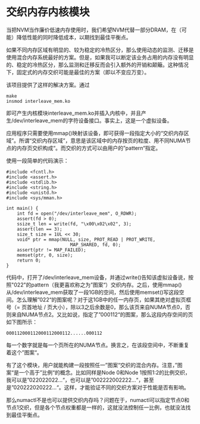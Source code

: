 # 交织内存内核模块

当把NVM当作廉价低速内存使用时，我们希望NVM代替一部分DRAM，在（可能）降低性能的同时降低成本，以期找到最佳平衡点。

如果不同内存区域有明显的、较为稳定的冷热区分，那么使用动态的监测、迁移是使用混合内存系统最好的方案。但是，如果我可以断定该业务占用的内存没有明显的、稳定的冷热区分，那么监测和迁移反而会引入额外的开销和颠簸。这种情况下，固定式的内存交织可能是最佳的方案（即以不变应万变）。

该项目提供了这样的解决方案。通过
```
make
insmod interleave_mem.ko
```
即可产生内核模块interleave_mem.ko并插入内核中，并且产生/dev/interleave_mem的字符设备接口。事实上，这是一个虚拟设备。

应用程序只需要使用mmap()映射该设备，即可获得一段指定大小的“交织内存区域”。所谓“交织内存区域”，意思是该区域中的内存按页的粒度、用不同NUMA节点的内存页交织构成“。而交织的方式可以由用户的”pattern“指定。

使用一段简单的代码演示：
```
#include <fcntl.h>
#include <assert.h>
#include <stdlib.h>
#include <string.h>
#include <unistd.h>
#include <sys/mman.h>

int main() {
    int fd = open("/dev/interleave_mem", O_RDWR);
    assert(fd > 0);
    ssize_t len = write(fd, "\x00\x02\x02", 3);
    assert(len == 3);
    size_t size = 1UL << 30;
    void* ptr = mmap(NULL, size, PROT_READ | PROT_WRITE,
                        MAP_SHARED, fd, 0);
    assert(ptr != MAP_FAILED);
    memset(ptr, 0, size);
    return 0;
}
```
代码中，打开了/dev/interleave_mem设备，并通过write()告知该虚拟设备说，按照"022"的pattern（我更喜欢称之为”图案“）交织内存。之后，使用mmap()从/dev/interleave_mem获取了一段1GB的空间，然后使用memset()写这段空间。怎么理解”022“的图案呢？对于这1GB中的任一内存页，如果其绝对虚拟页框号（= 页首地址 / 页大小），除以3之后余数是0，那么该页来自NUMA节点0，否则来自NUMA节点2。又比如说，指定了”000112“的图案，那么这段内存空间的页如下图所示：
```
000112000112000112000112......000112
```
每一个数字就是每一个页所在的NUMA节点。换言之，在该段空间中，不断重复着这个”图案“。

有了这个模块，用户就能构建一段按照任一”图案“交织的混合内存。注意，”图案“是一个高于”比例“的概念。比如同样是Node 0和Node 1按照1:2的比例交织，我可以是”022022022...“，也可以是”002222002222...“，甚至是”020222020222...“。这样，才能验证不同的交织方案对于性能是否有影响。

那么numactl不是也可以提供交织内存吗？问题在于，numactl可以指定节点0和节点1交织，但是各个节点权重都是一样的，这就没法控制任一比例，也就没法找到最佳平衡点。